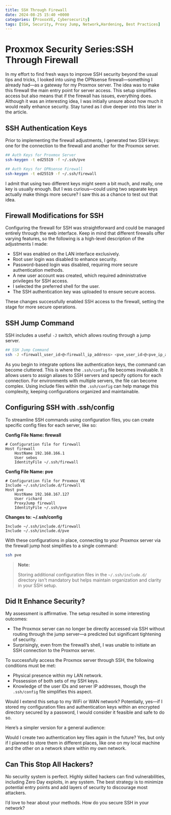 ```yaml
---
title: SSH Through Firewall
date: 2024-08-25 15:40 +0000
categories: [ProxoxVE, Cybersecurity]
tags: [SSH, Security, Proxy Jump, Network,Hardening, Best Practices]
---
```


# Proxmox Security Series:SSH Through Firewall

In my effort to find fresh ways to improve SSH security beyond the usual tips and tricks, I looked into using the OPNsense firewall—something I already had—as a gateway for my Proxmox server. The idea was to make this firewall the main entry point for server access. This setup simplifies access but also means that if the firewall has issues, everything does. Although it was an interesting idea, I was initially unsure about how much it would really enhance security. Stay tuned as I dive deeper into this later in the article.


## SSH Authentication Keys

Prior to implementing the firewall adjustments, I generated two SSH keys: one for the connection to the firewall and another for the Proxmox server.

```bash
## Auth Keys for Proxmox Server
ssh-keygen -t ed25519 -f ~/.ssh/pve  

## Auth Keys for OPNsense Firewall
ssh-keygen -t ed25519 -f ~/.ssh/firewall
```

I admit that using two different keys might seem a bit much, and really, one key is usually enough. But I was curious—could using two separate keys actually make things more secure? I saw this as a chance to test out that idea.


## Firewall Modifications for SSH

Configuring the firewall for SSH was straightforward and could be managed entirely through the web interface. Keep in mind that different firewalls offer varying features, so the following is a high-level description of the adjustments I made:

- SSH was enabled on the LAN interface exclusively.
- Root user login was disabled to enhance security.
- Password-based login was disabled, requiring more secure authentication methods.
- A new user account was created, which required administrative privileges for SSH access.
- I selected the preferred shell for the user.
- The SSH authentication key was uploaded to ensure secure access.

These changes successfully enabled SSH access to the firewall, setting the stage for more secure operations.

## SSH Jump Command

SSH includes a useful `-J` switch, which allows routing through a jump server.

```bash
## SSH Jump Command
ssh -J <firewall_user_id>@<firewall_ip_address> <pve_user_id>@<pve_ip_address>
```

As you begin to integrate options like authentication keys, the command can become cluttered. This is where the `.ssh/config` file becomes invaluable. It allows users to assign aliases to SSH servers and specify options for each connection. For environments with multiple servers, the file can become complex. Using include files within the `.ssh/config` can help manage this complexity, keeping configurations organized and maintainable.


## Configuring SSH with .ssh/config

To streamline SSH commands using configuration files, you can create specific config files for each server, like so:

**Config File Name: firewall**
```
# Configuration file for firewall
Host firewall
    HostName 192.168.166.1
    User sebos
    IdentityFile ~/.ssh/firewall
```

**Config File Name: pve**
```
# Configuration file for Proxmox VE
Include ~/.ssh/include.d/firewall
Host pve
    HostName 192.168.167.127
    User richard
    ProxyJump firewall
    IdentityFile ~/.ssh/pve
```

**Changes to: ~/.ssh/config**
```
Include ~/.ssh/include.d/firewall
Include ~/.ssh/include.d/pve
```

With these configurations in place, connecting to your Proxmox server via the firewall jump host simplifies to a single command:
```bash
ssh pve
```

> **Note:**
>
> Storing additional configuration files in the `~/.ssh/include.d/` directory isn't mandatory but helps maintain organization and clarity in your SSH setup.
>


## Did It Enhance Security?

My assessment is affirmative. The setup resulted in some interesting outcomes:
- The Proxmox server can no longer be directly accessed via SSH without routing through the jump server—a predicted but significant tightening of security.
- Surprisingly, even from the firewall’s shell, I was unable to initiate an SSH connection to the Proxmox server.

To successfully access the Proxmox server through SSH, the following conditions must be met:
- Physical presence within my LAN network.
- Possession of both sets of my SSH keys.
- Knowledge of the user IDs and server IP addresses, though the `.ssh/config` file simplifies this aspect.

Would I extend this setup to my WiFi or WAN network? Potentially, yes—if I stored my configuration files and authentication keys within an encrypted directory secured by a password, I would consider it feasible and safe to do so.

Here’s a simpler version for a general audience:

Would I create two authentication key files again in the future? Yes, but only if I planned to store them in different places, like one on my local machine and the other on a network share within my own network.

## Can This Stop All Hackers?

No security system is perfect. Highly skilled hackers can find vulnerabilities, including Zero Day exploits, in any system. The best strategy is to minimize potential entry points and add layers of security to discourage most attackers.

I’d love to hear about your methods. How do you secure SSH in your network?